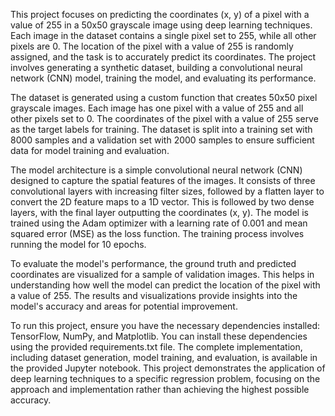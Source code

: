 This project focuses on predicting the coordinates (x, y) of a pixel with a value of 255 in a 50x50 grayscale image using deep learning techniques. 
Each image in the dataset contains a single pixel set to 255, while all other pixels are 0. The location of the pixel with a value of 255 is randomly assigned, and the task is to accurately predict its coordinates. 
The project involves generating a synthetic dataset, building a convolutional neural network (CNN) model, training the model, and evaluating its performance.

The dataset is generated using a custom function that creates 50x50 pixel grayscale images. Each image has one pixel with a value of 255 and all other pixels set to 0. 
The coordinates of the pixel with a value of 255 serve as the target labels for training. The dataset is split into a training set with 8000 samples and a validation set with 2000 samples to ensure sufficient data for model training and evaluation.

The model architecture is a simple convolutional neural network (CNN) designed to capture the spatial features of the images. 
It consists of three convolutional layers with increasing filter sizes, followed by a flatten layer to convert the 2D feature maps to a 1D vector. This is followed by two dense layers, with the final layer outputting the coordinates (x, y). 
The model is trained using the Adam optimizer with a learning rate of 0.001 and mean squared error (MSE) as the loss function. The training process involves running the model for 10 epochs.

To evaluate the model's performance, the ground truth and predicted coordinates are visualized for a sample of validation images. 
This helps in understanding how well the model can predict the location of the pixel with a value of 255. 
The results and visualizations provide insights into the model's accuracy and areas for potential improvement.

To run this project, ensure you have the necessary dependencies installed: TensorFlow, NumPy, and Matplotlib. You can install these dependencies using the provided requirements.txt file. The complete implementation, including dataset generation, model training, and evaluation, is available in the provided Jupyter notebook. This project demonstrates the application of deep learning techniques to a specific regression problem, focusing on the approach and implementation rather than achieving the highest possible accuracy.

